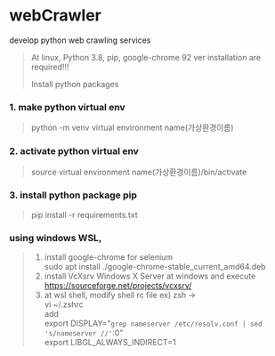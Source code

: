 # webCrawler
develop python web crawling services

> At linux, Python 3.8, pip, google-chrome 92 ver installation are required!!!
> 
> Install python packages

### 1. make python virtual env  
> python -m venv virtual environment name(가상환경이름)  

### 2. activate python virtual env  
> source virtual environment name(가상환경이름)/bin/activate

### 3. install python package pip
> pip install -r requirements.txt

### using windows WSL,  
> 1. install google-chrome for selenium  
> sudo apt install ./google-chrome-stable_current_amd64.deb  
> 2. install VcXsrv Windows X Server at windows and execute
> https://sourceforge.net/projects/vcxsrv/
> 3. at wsl shell, modify shell rc file
> ex) zsh ->  
> vi ~/.zshrc  
> add  
> export DISPLAY="`grep nameserver /etc/resolv.conf | sed 's/nameserver //'`:0"  
> export LIBGL_ALWAYS_INDIRECT=1
